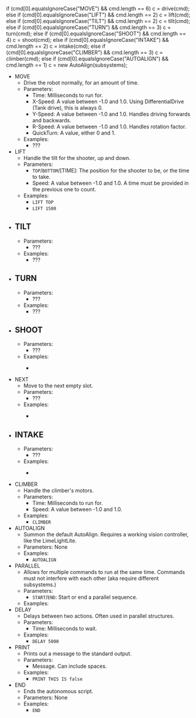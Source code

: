 if (cmd[0].equalsIgnoreCase("MOVE") && cmd.length == 6)
                        c = drive(cmd);
                    else if (cmd[0].equalsIgnoreCase("LIFT") && cmd.length == 2)
                        c = lift(cmd);
                    else if (cmd[0].equalsIgnoreCase("TILT") && cmd.length == 2)
                        c = tilt(cmd);
                    else if (cmd[0].equalsIgnoreCase("TURN") && cmd.length == 3)
                        c = turn(cmd);
                    else if (cmd[0].equalsIgnoreCase("SHOOT") && cmd.length == 4)
                        c = shoot(cmd);
                    else if (cmd[0].equalsIgnoreCase("INTAKE") && cmd.length == 2)
                        c = intake(cmd);
                    else if (cmd[0].equalsIgnoreCase("CLIMBER") && cmd.length == 3)
                        c = climber(cmd);
                    else if (cmd[0].equalsIgnoreCase("AUTOALIGN") && cmd.length == 1)
                        c = new AutoAlign(subsystems);
                        
- MOVE
    - Drive the robot normally, for an amount of time.
    - Parameters:
        - Time: Milliseconds to run for.
        - X-Speed: A value between -1.0 and 1.0. Using DifferentialDrive (Tank drive), this is always 0.
        - Y-Speed: A value between -1.0 and 1.0. Handles driving forwards and backwards.
        - R-Speed: A value between -1.0 and 1.0. Handles rotation factor.
        - QuickTurn: A value, either 0 and 1.
    - Examples:
        - ???
- LIFT
    - Handle the tilt for the shooter, up and down.
    - Parameters:
        - ``TOP``/``BOTTOM``/[TIME]: The position for the shooter to be, or the time to take.
        - Speed: A value between -1.0 and 1.0. A time must be provided in the previous one to count.
    - Examples:
        - ``LIFT TOP``
        - ``LIFT 1500``
- TILT
    -
    - Parameters:
        - ???
    - Examples:
        - ???
- TURN
    -
    - Parameters:
        - ???
    - Examples:
        - ???
- SHOOT
    -
    - Parameters:
        - ???
    - Examples:
        - ````
- NEXT
    - Move to the next empty slot.
    - Parameters:
        - ???
    - Examples:
        - ````
- INTAKE
    -
    - Parameters:
        - ???
    - Examples:
        - ````
- CLIMBER
    - Handle the climber's motors.
    - Parameters:
        - Time: Milliseconds to run for.
        - Speed: A value between -1.0 and 1.0.
    - Examples:
        - ``CLIMBER``
- AUTOALIGN
    - Summon the default AutoAlign. Requires a working vision controller, like the LimeLightLite.
    - Parameters: None
    - Examples:
        - ``AUTOALIGN``
- PARALLEL
    - Allows for multiple commands to run at the same time. Commands must not interfere with each other (aka require different subsystems.)
    - Parameters:
        - ``START``/``END``: Start or end a parallel sequence.
    - Examples:
- DELAY
    - Delays between two actions. Often used in parallel structures.
    - Parameters:
        - Time: Milliseconds to wait.
    - Examples:
        - ``DELAY 5000``
- PRINT
    - Prints out a message to the standard output.
    - Parameters:
        - Message. Can include spaces.
    - Examples:
        - ``PRINT THIS IS false``
- END
    - Ends the autonomous script.
    - Parameters: None
    - Examples:
        - ``END``